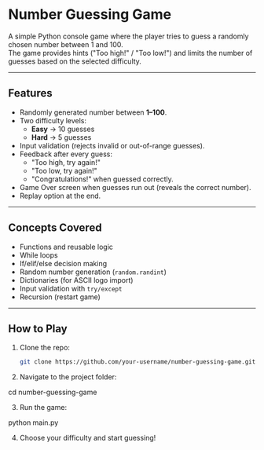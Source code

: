 # Number Guessing Game

A simple Python console game where the player tries to guess a randomly chosen number between 1 and 100.  
The game provides hints ("Too high!" / "Too low!") and limits the number of guesses based on the selected difficulty.

---

## Features
- Randomly generated number between **1–100**.
- Two difficulty levels:
  - **Easy** → 10 guesses
  - **Hard** → 5 guesses
- Input validation (rejects invalid or out-of-range guesses).
- Feedback after every guess:
  - "Too high, try again!"
  - "Too low, try again!"
  - "Congratulations!" when guessed correctly.
- Game Over screen when guesses run out (reveals the correct number).
- Replay option at the end.

---

## Concepts Covered
- Functions and reusable logic
- While loops
- If/elif/else decision making
- Random number generation (`random.randint`)
- Dictionaries (for ASCII logo import)
- Input validation with `try/except`
- Recursion (restart game)

---

## How to Play
1. Clone the repo:
   ```bash
   git clone https://github.com/your-username/number-guessing-game.git

2. Navigate to the project folder:

cd number-guessing-game


3. Run the game:

python main.py


4. Choose your difficulty and start guessing!